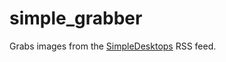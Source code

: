 simple_grabber
==============

Grabs images from the [SimpleDesktops](http://simpledesktops.com/) RSS feed.
